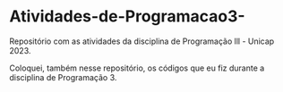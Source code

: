 # Atividades-de-Programacao3-
Repositório com as atividades da disciplina de Programação lll - Unicap 2023.

Coloquei, também nesse repositório, os códigos que eu fiz durante a disciplina de Programação 3.
